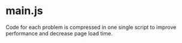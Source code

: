 main.js 
=============
Code for each problem is compressed in one single script to improve performance and decrease page load time. 